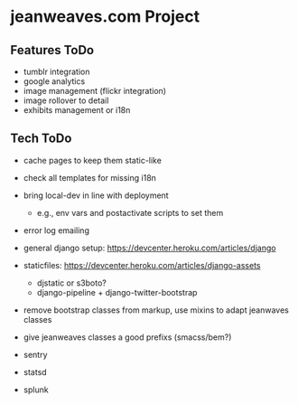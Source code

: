 # jeanweaves.com Project

## Features ToDo

* tumblr integration
* google analytics
* image management (flickr integration)
* image rollover to detail
* exhibits management or i18n

## Tech ToDo

* cache pages to keep them static-like
* check all templates for missing i18n
* bring local-dev in line with deployment
  * e.g., env vars and postactivate scripts to set them
* error log emailing

* general django setup: https://devcenter.heroku.com/articles/django
* staticfiles: https://devcenter.heroku.com/articles/django-assets
  * djstatic or s3boto?
  * django-pipeline + django-twitter-bootstrap
* remove bootstrap classes from markup, use mixins to adapt jeanwaves classes
* give jeanweaves classes a good prefixs (smacss/bem?)
* sentry
* statsd
* splunk
